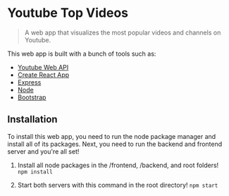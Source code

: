 # Youtube Top Videos
> A web app that visualizes the most popular videos and channels on Youtube.

This web app is built with a bunch of tools such as: 

- [ Youtube Web API ](https://developers.google.com/youtube/v3)
- [Create React App](https://github.com/facebook/create-react-app)
- [Express](https://expressjs.com/)
- [Node](https://nodejs.org/en/)
- [Bootstrap](https://getbootstrap.com/)

## Installation
To install this web app, you need to run the node package manager and install all of its packages. Next, you need to run the backend and frontend server and you're all set!

1. Install all node packages in the /frontend, /backend, and root folders!
<code>npm install</code>

2. Start both servers with this command in the root directory!
<code>npm start </code>